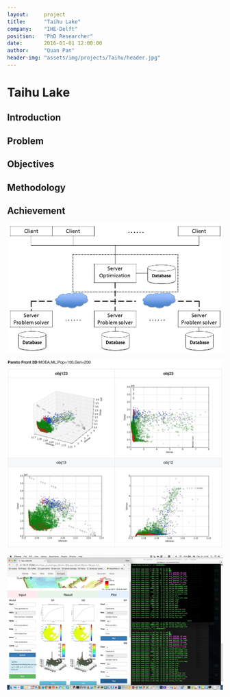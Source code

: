 ```yaml
---
layout:     project
title:      "Taihu Lake"
company:    "IHE-Delft"
position:   "PhD Researcher"
date:       2016-01-01 12:00:00
author:     "Quan Pan"
header-img: "assets/img/projects/Taihu/header.jpg"
---
```


# [](#header-1)Taihu Lake

## Introduction

## Problem

## Objectives

## Methodology

## Achievement

![](/assets/img/projects/Taihu/architecture.jpg)

![](/assets/img/projects/Taihu/optimization.jpg)

![](/assets/img/projects/Taihu/DSS.jpg)
